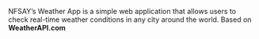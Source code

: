 NFSAY’s Weather App is a simple web application that allows users to check real-time weather conditions in any city around the world.
Based on **WeatherAPI.com**
